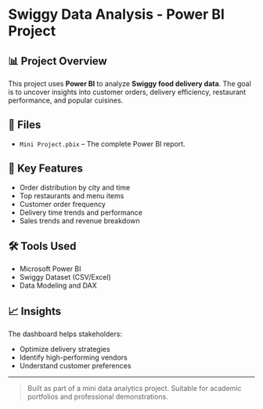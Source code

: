 # Swiggy Data Analysis - Power BI Project

## 📊 Project Overview
This project uses **Power BI** to analyze **Swiggy food delivery data**. The goal is to uncover insights into customer orders, delivery efficiency, restaurant performance, and popular cuisines.

## 📁 Files
- `Mini Project.pbix` – The complete Power BI report.

## 📌 Key Features
- Order distribution by city and time
- Top restaurants and menu items
- Customer order frequency
- Delivery time trends and performance
- Sales trends and revenue breakdown

## 🛠 Tools Used
- Microsoft Power BI
- Swiggy Dataset (CSV/Excel)
- Data Modeling and DAX

## 📈 Insights
The dashboard helps stakeholders:
- Optimize delivery strategies
- Identify high-performing vendors
- Understand customer preferences

---

> Built as part of a mini data analytics project. Suitable for academic portfolios and professional demonstrations.
